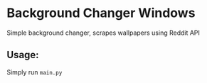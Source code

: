 # Background Changer Windows
Simple background changer, scrapes wallpapers using Reddit API


## Usage:

  Simply run ```main.py```

